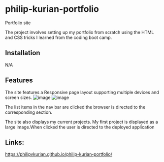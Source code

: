 # philip-kurian-portfolio
Portfolio site

The project involves setting up my portfolio from scratch using the HTML and CSS tricks I learned from the coding boot camp.

## Installation

N/A

## Features

The site features a Responsive page layout supporting multiple devices and screen sizes.
![image](https://user-images.githubusercontent.com/114792819/197461169-9aced867-1cd0-4db1-b343-d31810b18f6f.png)
![image](https://user-images.githubusercontent.com/114792819/197461245-e88fc694-9c06-48e4-84d5-c4904eb71a47.png)

The list items in the nav bar are clicked the browser is directed to the corresponding section.

The site also displays my current projects. My first project is displayed as a large image.When clicked the user is directed to the deployed application

## Links:
https://philipvkurian.github.io/philip-kurian-portfolio/

